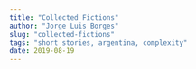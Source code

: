 ```yaml
---
title: "Collected Fictions"
author: "Jorge Luis Borges"
slug: "collected-fictions"
tags: "short stories, argentina, complexity"
date: 2019-08-19
---
```

